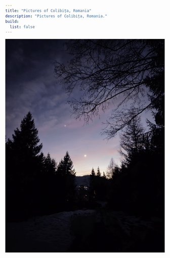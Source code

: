 ```yaml
---
title: "Pictures of Colibița, Romania"
description: "Pictures of Colibița, Romania."
build:
  list: false
---
```


<div class="w-100 d-flex pb-05">
  <img class="mx-auto w-50" src="/gallery/locations/colibita/20250102_173109.png" alt="Colibita 1">
</div>
